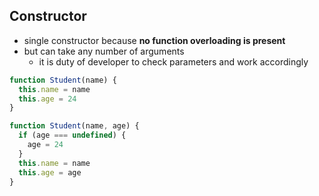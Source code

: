 ## Constructor
- single constructor because **no function overloading is present**
- but can take any number of arguments
  - it is duty of developer to check parameters and work accordingly

```js
function Student(name) {
  this.name = name
  this.age = 24
}

function Student(name, age) {
  if (age === undefined) {
    age = 24
  }
  this.name = name
  this.age = age
}
```
